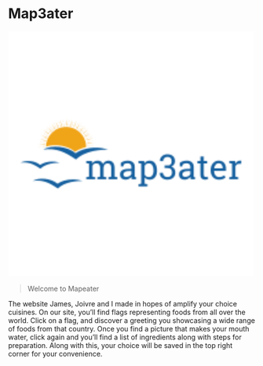 # Map3ater
<img src="assets/logo.png" width="500" height="500">

>Welcome to Mapeater
<p>The website James, Joivre and I made in hopes of amplify your choice cuisines. On our site, you’ll find flags representing foods from all over the world. Click on a flag, and discover a greeting you showcasing a wide range of foods from that country. Once you find a picture that makes your mouth water, click again and you’ll find a list of ingredients along with steps for preparation. Along with this, your choice will be saved in the top right corner for your convenience.<p>

